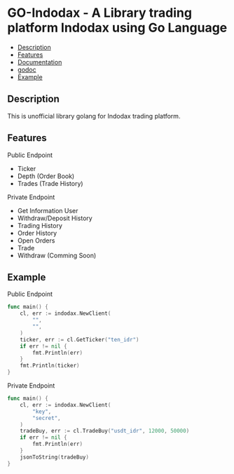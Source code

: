 # GO-Indodax - A Library trading platform Indodax using Go Language
- [Description](#description)
- [Features](#features)
- [Documentation](#documentation)
- [godoc](https://godoc.org/github.com/firdasafridi/go-indodax)
- [Example](#example)

## Description
This is unofficial library golang for Indodax trading platform.

## Features

Public Endpoint
- Ticker
- Depth (Order Book)
- Trades (Trade History)

Private Endpoint
- Get Information User
- Withdraw/Deposit History
- Trading History
- Order History
- Open Orders
- Trade
- Withdraw (Comming Soon)

## Example

Public Endpoint 
``` go
func main() {
    cl, err := indodax.NewClient(
		"",
		"",
	)
	ticker, err := cl.GetTicker("ten_idr")
	if err != nil {
		fmt.Println(err)
	}
    fmt.Println(ticker)
}
```

Private Endpoint 
```go
func main() {
    cl, err := indodax.NewClient(
		"key", 
		"secret", 
	)
	tradeBuy, err := cl.TradeBuy("usdt_idr", 12000, 50000)
	if err != nil {
		fmt.Println(err)
	}
	jsonToString(tradeBuy)
}
```
